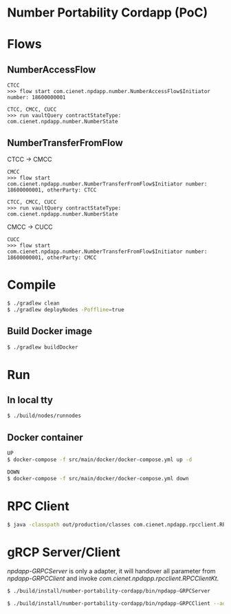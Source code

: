 # Number Portability Cordapp (PoC)

# Flows

## NumberAccessFlow

```text
CTCC
>>> flow start com.cienet.npdapp.number.NumberAccessFlow$Initiator number: 18600000001
```

```text
CTCC, CMCC, CUCC
>>> run vaultQuery contractStateType: com.cienet.npdapp.number.NumberState
```

## NumberTransferFromFlow

CTCC -> CMCC

```text
CMCC
>>> flow start com.cienet.npdapp.number.NumberTransferFromFlow$Initiator number: 18600000001, otherParty: CTCC
```

```text
CTCC, CMCC, CUCC
>>> run vaultQuery contractStateType: com.cienet.npdapp.number.NumberState
```

CMCC -> CUCC

```text
CUCC
>>> flow start com.cienet.npdapp.number.NumberTransferFromFlow$Initiator number: 18600000001, otherParty: CMCC
```

# Compile

```bash
$ ./gradlew clean
$ ./gradlew deployNodes -Poffline=true
```

## Build Docker image

```bash
$ ./gradlew buildDocker
```

# Run

## In local tty

```bash
$ ./build/nodes/runnodes
```

## Docker container

```bash
UP
$ docker-compose -f src/main/docker/docker-compose.yml up -d
```

```bash
DOWN
$ docker-compose -f src/main/docker/docker-compose.yml down
```

# RPC Client

```bash
$ java -classpath out/production/classes com.cienet.npdapp.rpcclient.RPCClientKt --address 10.10.11.111:10046 --flow-name query --number 18600123456
```

# gRCP Server/Client

*npdapp-GRPCServer* is only a adapter, it will handover all parameter from *npdapp-GRPCClient* and invoke *com.cienet.npdapp.rpcclient.RPCClientKt*.

```bash
$ ./build/install/number-portability-cordapp/bin/npdapp-GRPCServer
```

```bash
$ ./build/install/number-portability-cordapp/bin/npdapp-GRPCClient --address 10.10.11.111:10046 --flow-name query --number 18600123456
```
